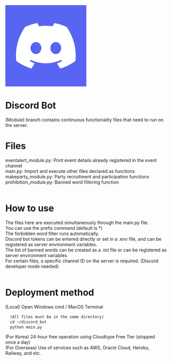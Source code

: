 ![discord_icon](https://github.com/Strawberry-dreams/discord_bot/blob/main/images/discord_icon.png)
# Discord Bot
(Module) branch contains continuous functionality files that need to run on the server.
# Files
eventalert_module.py: Print event details already registered in the event channel<br />
main.py: Import and execute other files declared as functions<br />
makeparty_module.py: Party recruitment and participation functions<br />
prohibition_module.py: Banned word filtering function<br />
<br />
# How to use
The files here are executed simultaneously through the main.py file.<br />
You can use the prefix command (default is *)<br />
The forbidden word filter runs automatically.<br />
Discord bot tokens can be entered directly or set in a .env file, and can be registered as server environment variables.<br />
The list of banned words can be created as a .txt file or can be registered as server environment variables.<br />
For certain files, a specific channel ID on the server is required. (Discord developer mode needed)<br />
<br />
# Deployment method
(Local) Open Windows cmd / MacOS Terminal
```
  (All files must be in the same directory)
  cd ~/discord_bot
  python main.py
```
(For Korea) 24-hour free operation using Cloudtype Free Tier (stopped once a day)<br />
(For Overseas) Use of services such as AWS, Oracle Cloud, Heroku, Railway, and etc.<br />
<br />
